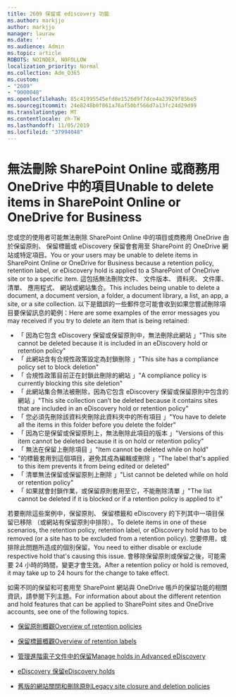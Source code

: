 ```yaml
---
title: 2609 保留或 ediscovery 功能
ms.author: markjjo
author: markjjo
manager: lauraw
ms.date: ''
ms.audience: Admin
ms.topic: article
ROBOTS: NOINDEX, NOFOLLOW
localization_priority: Normal
ms.collection: Adm_O365
ms.custom:
- "2609"
- "9000048"
ms.openlocfilehash: 85c41995545efd8e1526d9f7dce4a23929f85be5
ms.sourcegitcommit: 24e8248b0f061a76af50bf566d7a13fc24d29d99
ms.translationtype: MT
ms.contentlocale: zh-TW
ms.lasthandoff: 11/05/2019
ms.locfileid: "37994048"
---
```

# <a name="unable-to-delete-items-in-sharepoint-online-or-onedrive-for-business"></a><span data-ttu-id="11153-102">無法刪除 SharePoint Online 或商務用 OneDrive 中的項目</span><span class="sxs-lookup"><span data-stu-id="11153-102">Unable to delete items in SharePoint Online or OneDrive for Business</span></span>

<span data-ttu-id="11153-103">您或您的使用者可能無法刪除 SharePoint Online 中的項目或商務用 OneDrive 由於保留原則、 保留標籤或 eDiscovery 保留會套用至 SharePoint 的 OneDrive 網站或特定項目。</span><span class="sxs-lookup"><span data-stu-id="11153-103">You or your users may be unable to delete items in SharePoint Online or OneDrive for Business because a retention policy, retention label, or eDiscovery hold is applied to a SharePoint of OneDrive site or to a specific item.</span></span> <span data-ttu-id="11153-104">這包括無法刪除文件、 文件版本、 資料夾、 文件庫、 清單、 應用程式、 網站或網站集合。</span><span class="sxs-lookup"><span data-stu-id="11153-104">This includes being unable to delete a document, a document version, a folder, a document library, a list, an app, a site, or a site collection.</span></span> <span data-ttu-id="11153-105">以下是錯誤的一些郵件您可能會收到如果您嘗試刪除項目要保留訊息的範例：</span><span class="sxs-lookup"><span data-stu-id="11153-105">Here are some examples of the error messages you may received if you try to delete an item that is being retained:</span></span>

- <span data-ttu-id="11153-106">「 因為它包含 eDiscovery 保留或保留原則中，無法刪除此網站 」</span><span class="sxs-lookup"><span data-stu-id="11153-106">"This site cannot be deleted because it is included in an eDiscovery hold or retention policy"</span></span>
- <span data-ttu-id="11153-107">「 此網站含有合規性政策設定為封鎖刪除 」</span><span class="sxs-lookup"><span data-stu-id="11153-107">"This site has a compliance policy set to block deletion"</span></span>
- <span data-ttu-id="11153-108">「 合規性政策目前正在封鎖此刪除的網站 」</span><span class="sxs-lookup"><span data-stu-id="11153-108">"A compliance policy is currently blocking this site deletion"</span></span>
- <span data-ttu-id="11153-109">「 此網站集合無法被刪除，因為它包含 eDiscovery 保留或保留原則中包含的網站 」</span><span class="sxs-lookup"><span data-stu-id="11153-109">"This site collection can’t be deleted because it contains sites that are included in an eDiscovery hold or retention policy"</span></span>
- <span data-ttu-id="11153-110">「 您必須先刪除該資料夾刪除此資料夾中的所有項目 」</span><span class="sxs-lookup"><span data-stu-id="11153-110">"You have to delete all the items in this folder before you delete the folder"</span></span>
- <span data-ttu-id="11153-111">「 因為它是保留或保留原則上，無法刪除此項目的版本 」</span><span class="sxs-lookup"><span data-stu-id="11153-111">"Versions of this item cannot be deleted because it is on hold or retention policy"</span></span>
- <span data-ttu-id="11153-112">「 無法在保留上刪除項目 」</span><span class="sxs-lookup"><span data-stu-id="11153-112">"Item cannot be deleted while on hold"</span></span>
- <span data-ttu-id="11153-113">"的標籤套用到這個項目，避免其成為編輯或刪除 」</span><span class="sxs-lookup"><span data-stu-id="11153-113">"The label that's applied to this item prevents it from being edited or deleted"</span></span>
- <span data-ttu-id="11153-114">「 清單無法保留或保留原則上刪除 」</span><span class="sxs-lookup"><span data-stu-id="11153-114">"List cannot be deleted while on hold or retention policy"</span></span>
- <span data-ttu-id="11153-115">「 如果就會封鎖作業，或保留原則套用至它，不能刪除清單 」</span><span class="sxs-lookup"><span data-stu-id="11153-115">"The list cannot be deleted if it is blocked or if a retention policy is applied to it"</span></span>

<span data-ttu-id="11153-116">若要刪除這些案例中，保留原則、 保留標籤和 eDiscovery 的下列其中一項目保留已移除 （或網站有保留原則中排除）。</span><span class="sxs-lookup"><span data-stu-id="11153-116">To delete items in one of these scenarios, the retention policy, retention label, or eDiscovery hold has to be removed (or a site has to be excluded from a retention policy).</span></span> <span data-ttu-id="11153-117">您要停用，或排除此問題所造成的個別保留。</span><span class="sxs-lookup"><span data-stu-id="11153-117">You need to either disable or exclude respective hold that's causing this issue.</span></span> <span data-ttu-id="11153-118">會移除保留原則或保留之後，可能需要 24 小時的時間，變更才會生效。</span><span class="sxs-lookup"><span data-stu-id="11153-118">After a retention policy or hold is removed, it may take up to 24 hours for the change to take effect.</span></span> 

<span data-ttu-id="11153-119">如需不同的保留和可套用至 SharePoint 網站與 OneDrive 帳戶的保留功能的相關資訊，請參閱下列主題。</span><span class="sxs-lookup"><span data-stu-id="11153-119">For information about about the different retention and hold features that can be applied to SharePoint sites and OneDrive accounts, see one of the following topics.</span></span>

- [<span data-ttu-id="11153-120">保留原則概觀</span><span class="sxs-lookup"><span data-stu-id="11153-120">Overview of retention policies</span></span>](https://docs.microsoft.com/microsoft-365/compliance/retention-policies)

- [<span data-ttu-id="11153-121">保留標籤概觀</span><span class="sxs-lookup"><span data-stu-id="11153-121">Overview of retention labels</span></span>](https://docs.microsoft.com/microsoft-365/compliance/labels)

- [<span data-ttu-id="11153-122">管理進階電子文件中的保留</span><span class="sxs-lookup"><span data-stu-id="11153-122">Manage holds in Advanced eDiscovery</span></span>](https://docs.microsoft.com/microsoft-365/compliance/managing-holds)

- [<span data-ttu-id="11153-123">eDiscovery 保留</span><span class="sxs-lookup"><span data-stu-id="11153-123">eDiscovery holds</span></span>](https://docs.microsoft.com/microsoft-365/compliance/ediscovery-cases#step-4-place-content-locations-on-hold)

- [<span data-ttu-id="11153-124">舊版的網站關閉和刪除原則</span><span class="sxs-lookup"><span data-stu-id="11153-124">Legacy site closure and deletion policies</span></span>](https://support.office.com/article/Use-policies-for-site-closure-and-deletion-A8280D82-27FD-48C5-9ADF-8A5431208BA5)
